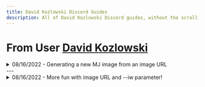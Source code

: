 ```yaml
---
title: David Kozlowski Discord Guides
description: All of David Kozlowski Discord guides, without the scrolling!
---
```


# From User [David Kozlowski](https://discord.com/users/795739975463075851)

<details>
<summary>08/16/2022 - Generating a new MJ image from an image URL</summary>
<br>
<p>I think I cracked the code (a bit) regarding how to maximize image URLs in a prompt. Feels like a breakthrough, I can finally force MJ to produce what I want with more accuracy.</p>
<p><strong>Steps:</strong></p>
<p>1. Find an online image of a car (ideally, take a photo of your own car -- copyright laws are no joke!) and upload to a website or Discord</p>
<p>2. Grab the entire URL for this image (<em>note: some URLs contain extra characters after .png or .jpg, do not include these or Discord will choke</em>)</p>
<p>3. Place the image URL at the start of your prompt (weighted at roughly 0.75), and MJ will build from the uploaded image. </p>
<p>4. *.png images with transparent backgrounds are best -- in other words, only provide MJ what you want it to see.</p>
<p><a href="https://www.pinpng.com/pngs/m/86-868188_ford-mustang-ford-mustang-1969-png-transparent-png.png">https://www.pinpng.com/pngs/m/86-868188_ford-mustang-ford-mustang-1969-png-transparent-png.png</a></p>
<p><code>/imagine prompt: https://www.pinpng.com/pngs/m/86-868188_ford-mustang-ford-mustang-1969-png-transparent-png.png --iw 0.75 :: Digital painting of a 1969 Ford Mustang from hell :: flames, lightning, smoke :: epic composition, aerial view, symmetrical, chaotic, detailed, evil, vacuum fluorescent display, x-ray, cinematic lighting, unreal engine, photorealistic, digital art --s 1250 --q 2 --ar 16:9 --sameseed 22081620</code></p>
<p><a href="https://cdn.discordapp.com/attachments/996170079102312468/1009248414082535454/David_Kozlowski_1969_Ford_Mustang_from_hell_baec28e1-802a-44a3-b5b0-eadec9b8b303.png"><img alt="Midjourney Discord Picture" src="https://cdn.discordapp.com/attachments/996170079102312468/1009248414082535454/David_Kozlowski_1969_Ford_Mustang_from_hell_baec28e1-802a-44a3-b5b0-eadec9b8b303.png"></a>
</p>
<br>
</details>
---
<details>
<summary>08/16/2022 - More fun with image URL and --iw parameter! </summary>
<br>
<p>I&#39;m my previous two posts, I used the URL of a 1969 Ford Mustang that I found online (<em>suggestion: seek images with transparent backgrounds to keep MJ from freaking out</em>). I used this URL in my prompt to create some amazing images of bad-ass automobiles. Essentially, MJ used the image URL (weighted at 0.75) as a baseline for the generated image. In a way, I supplied the reference and MJ supplied the effects.</p>
<p>In this experiment, I used a photo of my wife to create a fun but realistic image. MJ struggled a bit with the eyes, even though I used &quot;symmetry&quot; &quot;symmetrical&quot; or &quot;symmetrical face&quot; in the prompt.</p>
<p><strong>Steps:</strong></p>
<p>1. Upload a photo of someone you know (to avoid copyright problems) and grab the URL</p>
<p>2. Create a new prompt with the URL as the first element</p>
<p>3. Include the param: --iw 1.25 (I&#39;ve gone as high as 2, your mileage may vary)</p>
<p>4. Create the rest of your prompt</p>
<p>5. Re-roll and upscale as necessary</p>
<p><em>NOTE: There is a 6,000 character limit for MJ prompts, and image URLs can be loooooong. Keep this in mind!</em></p>
<p><code>https://images.squarespace-cdn.com/content/v1/60f49b1c72db40740f8f503e/51919330-a3bd-40fc-82bb-123223dd42a4/jennifer_lying_in_bed.jpg --iw 1.25 :: Portrait of a half-woman half-cat :: woman is wearing a large overcoat that looks like cat fur :: confetti, butterflies, and flowers are scattered around the scene:: third-person, beautiful face, furry, symmetrical,  symmetry Disney, chaotic, detailed, dreamy, happy, euphoric, organic, volumetric lighting, unreal engine, DeviantArt, photorealistic, digital art --s 2500 --q 2</code></p>
<p><a href="https://cdn.discordapp.com/attachments/996170079102312468/1009250459208388699/David_Kozlowski_Digital_painting_of_a_1969_Ford_Mustang_from_he_0413ef2f-8d5d-4b7b-bd5c-806de1f7cd36.png"><img alt="Midjourney Discord Picture" src="https://cdn.discordapp.com/attachments/996170079102312468/1009250459208388699/David_Kozlowski_Digital_painting_of_a_1969_Ford_Mustang_from_he_0413ef2f-8d5d-4b7b-bd5c-806de1f7cd36.png"></a></p>
<br>
</details>
